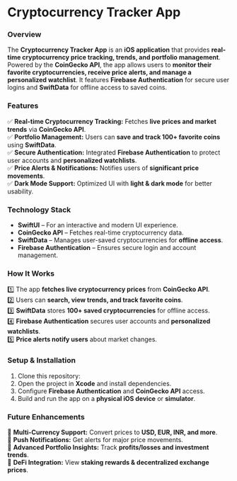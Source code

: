 # **Cryptocurrency Tracker App**  

### **Overview**  
The **Cryptocurrency Tracker App** is an **iOS application** that provides **real-time cryptocurrency price tracking, trends, and portfolio management**. Powered by the **CoinGecko API**, the app allows users to **monitor their favorite cryptocurrencies, receive price alerts, and manage a personalized watchlist**. It features **Firebase Authentication** for secure user logins and **SwiftData** for offline access to saved coins.  

### **Features**  
✅ **Real-time Cryptocurrency Tracking:** Fetches **live prices and market trends** via **CoinGecko API**.  
✅ **Portfolio Management:** Users can **save and track 100+ favorite coins** using **SwiftData**.  
✅ **Secure Authentication:** Integrated **Firebase Authentication** to protect user accounts and **personalized watchlists**.  
✅ **Price Alerts & Notifications:** Notifies users of **significant price movements**.  
✅ **Dark Mode Support:** Optimized UI with **light & dark mode** for better usability.  

### **Technology Stack**  
- **SwiftUI** – For an interactive and modern UI experience.  
- **CoinGecko API** – Fetches real-time cryptocurrency data.  
- **SwiftData** – Manages user-saved cryptocurrencies for **offline access**.  
- **Firebase Authentication** – Ensures secure login and account management.  

### **How It Works**  
1️⃣ The app **fetches live cryptocurrency prices** from **CoinGecko API**.  
2️⃣ Users can **search, view trends, and track favorite coins**.  
3️⃣ **SwiftData** stores **100+ saved cryptocurrencies** for offline access.  
4️⃣ **Firebase Authentication** secures user accounts and **personalized watchlists**.  
5️⃣ **Price alerts notify users** about market changes.  

### **Setup & Installation**  
1. Clone this repository:  
2. Open the project in **Xcode** and install dependencies.  
3. Configure **Firebase Authentication** and **CoinGecko API** access.  
4. Build and run the app on a **physical iOS device** or **simulator**.  

### **Future Enhancements**  
🚀 **Multi-Currency Support:** Convert prices to **USD, EUR, INR, and more**.  
🚀 **Push Notifications:** Get alerts for major price movements.  
🚀 **Advanced Portfolio Insights:** Track **profits/losses and investment trends**.  
🚀 **DeFi Integration:** View **staking rewards & decentralized exchange prices**.  
